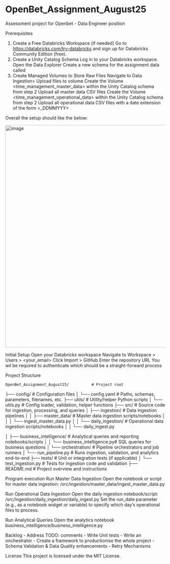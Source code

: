 # OpenBet_Assignment_August25

Assessment project for Openbet - Data Engineer position


Prerequisites 
  1. Create a Free Databricks Workspace (if needed)
      Go to https://databricks.com/try-databricks and sign up for Databricks Community Edition (free).
  2. Create a Unity Catalog Schema
       Log in to your Databricks workspace.
       Open the Data Explorer
       Create a new schema for the assignment data called <openbet>
  3. Create Managed Volumes to Store Raw Files
        Navigate to Data Ingestion> Upload files to volume
        Create the Volume <time_management_master_data> within the Unity Catalog schema <openbet> from step 2
        Upload all master data CSV files
        Create the Volume <time_management_operational_data> within the Unity Catalog schema <openbet> from step 2
        Upload all operational data CSV files with a date extension of the form <_DDMMYYY>
  
  Overall the setup should like the below:
  
<img width="1839" height="700" alt="image" src="https://github.com/user-attachments/assets/a3a9c3c6-b894-4fe7-9e36-748f115c9643" />

     
Initial Setup
    Open your Databricks workspace
    Navigate to Workspace > Users > <your_email>
    Click Import > GitHub
    Enter the repository URL
    You wil be required to authenticate which should be a straight-forward process


Project Structure

    OpenBet_Assignment_August25/          # Project root
├── config/                          # Configuration files
│   └── config.yaml                  # Paths, schemas, parameters, filenames, etc.
├── utils/                          # Utility/helper Python scripts
│   └── utils.py                    # Config loader, validation, helper functions
├── src/                            # Source code for ingestion, processing, and queries
│   ├── ingestion/                  # Data ingestion pipelines
│   │   ├── master_data/            # Master data ingestion scripts/notebooks
│   │   │   └── ingest_master_data.py
│   │   └── daily_ingestion/        # Operational data ingestion scripts/notebooks
│   │       └── daily_ingest.py

│   ├── business_intelligence/      # Analytical queries and reporting notebooks/scripts
│   │   └── business_intelligence.py# SQL queries for business questions
│   └── orchestration/              # Pipeline orchestrators and job runners
│       └── run_pipeline.py         # Runs ingestion, validation, and analytics end-to-end
├── tests/                         # Unit or integration tests (if applicable)
│   └── test_ingestion.py           # Tests for ingestion code and validation
├── README.md                      # Project overview and instructions

Program execution
  Run Master Data Ingestion
      Open the notebook or script for master data ingestion:
      /src/ingestion/master_data/ingest_master_data.py

Run Operational Data Ingestion
      Open the daily ingestion notebook/script:
      /src/ingestion/daily_ingestion/daily_ingest.py
      Set the run_date parameter (e.g., as a notebook widget or variable) to specify which day’s operational files to process.

Run Analytical Queries
      Open the analytics notebook business_intelligence/business_intelligence.py


Backlog
    - Address TODO: comments
    - Write Unit tests
    - Write an onchestrator
    - Create a framework to productionise the whole project
    - Schema Validation & Data Quality enhancements
    - Retry Mechanisms

License
    This project is licensed under the MIT License.


